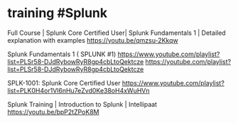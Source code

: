 
# training #Splunk
Full Course | Splunk Core Certified User| Splunk Fundamentals 1 | Detailed explanation with examples
https://youtu.be/qmzsu-2Kkqw

Splunk Fundamentals 1 ( SPLUNK #1)
https://www.youtube.com/playlist?list=PLSr58-DJdRybowRyR8gp4cbLtoQektcze
https://youtube.com/playlist?list=PLSr58-DJdRybowRyR8gp4cbLtoQektcze

SPLK-1001: Splunk Core Certified User
https://www.youtube.com/playlist?list=PLK0H4or1Vl6nHu7eZvd0Ke38oH4xWuHVn

Splunk Training | Introduction to Splunk | Intellipaat
https://youtu.be/bpP2tZPoK8M
